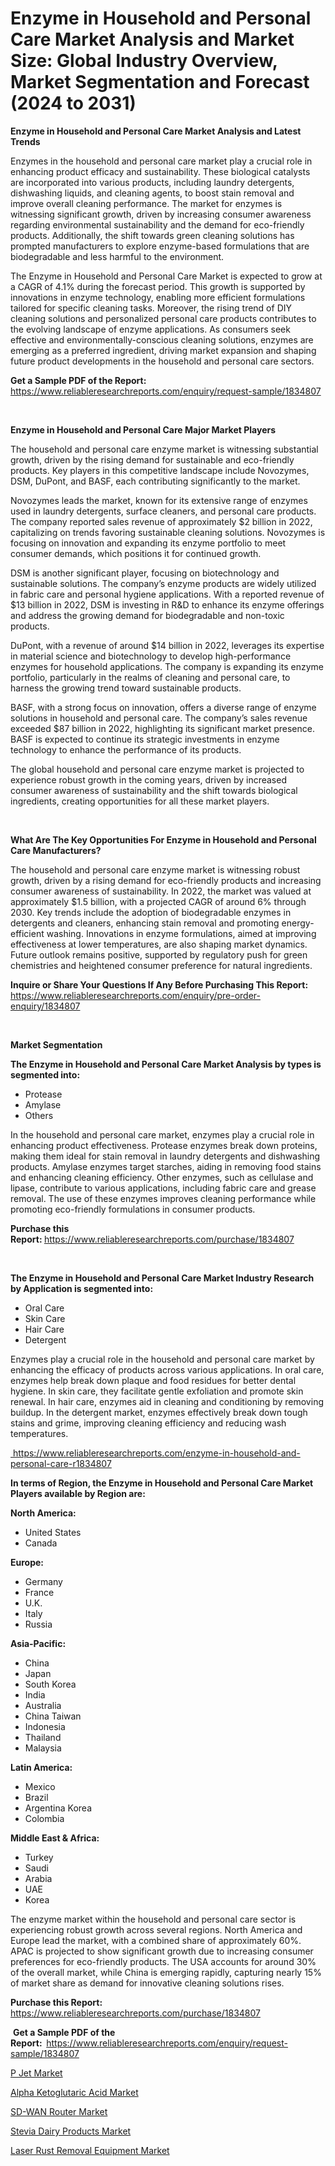<p><h1>Enzyme in Household and Personal Care Market Analysis and Market Size: Global Industry Overview, Market Segmentation and Forecast (2024 to 2031)</h1></p><p><strong>Enzyme in Household and Personal Care Market Analysis and Latest Trends</strong></p>
<p><p>Enzymes in the household and personal care market play a crucial role in enhancing product efficacy and sustainability. These biological catalysts are incorporated into various products, including laundry detergents, dishwashing liquids, and cleaning agents, to boost stain removal and improve overall cleaning performance. The market for enzymes is witnessing significant growth, driven by increasing consumer awareness regarding environmental sustainability and the demand for eco-friendly products. Additionally, the shift towards green cleaning solutions has prompted manufacturers to explore enzyme-based formulations that are biodegradable and less harmful to the environment.</p><p>The Enzyme in Household and Personal Care Market is expected to grow at a CAGR of 4.1% during the forecast period. This growth is supported by innovations in enzyme technology, enabling more efficient formulations tailored for specific cleaning tasks. Moreover, the rising trend of DIY cleaning solutions and personalized personal care products contributes to the evolving landscape of enzyme applications. As consumers seek effective and environmentally-conscious cleaning solutions, enzymes are emerging as a preferred ingredient, driving market expansion and shaping future product developments in the household and personal care sectors.</p></p>
<p><strong>Get a Sample PDF of the Report:&nbsp;</strong> <a href="https://www.reliableresearchreports.com/enquiry/request-sample/1834807?utm_campaign=10&utm_medium=2&utm_source=Github&utm_content=ia&utm_term=16102024&utm_id=enzyme-in-household-and-personal-care">https://www.reliableresearchreports.com/enquiry/request-sample/1834807</a></p>
<p>&nbsp;</p>
<p><strong>Enzyme in Household and Personal Care Major Market Players</strong></p>
<p><p>The household and personal care enzyme market is witnessing substantial growth, driven by the rising demand for sustainable and eco-friendly products. Key players in this competitive landscape include Novozymes, DSM, DuPont, and BASF, each contributing significantly to the market.</p><p>Novozymes leads the market, known for its extensive range of enzymes used in laundry detergents, surface cleaners, and personal care products. The company reported sales revenue of approximately $2 billion in 2022, capitalizing on trends favoring sustainable cleaning solutions. Novozymes is focusing on innovation and expanding its enzyme portfolio to meet consumer demands, which positions it for continued growth.</p><p>DSM is another significant player, focusing on biotechnology and sustainable solutions. The company’s enzyme products are widely utilized in fabric care and personal hygiene applications. With a reported revenue of $13 billion in 2022, DSM is investing in R&D to enhance its enzyme offerings and address the growing demand for biodegradable and non-toxic products.</p><p>DuPont, with a revenue of around $14 billion in 2022, leverages its expertise in material science and biotechnology to develop high-performance enzymes for household applications. The company is expanding its enzyme portfolio, particularly in the realms of cleaning and personal care, to harness the growing trend toward sustainable products.</p><p>BASF, with a strong focus on innovation, offers a diverse range of enzyme solutions in household and personal care. The company’s sales revenue exceeded $87 billion in 2022, highlighting its significant market presence. BASF is expected to continue its strategic investments in enzyme technology to enhance the performance of its products.</p><p>The global household and personal care enzyme market is projected to experience robust growth in the coming years, driven by increased consumer awareness of sustainability and the shift towards biological ingredients, creating opportunities for all these market players.</p></p>
<p>&nbsp;</p>
<p><strong>What Are The Key Opportunities For Enzyme in Household and Personal Care Manufacturers?</strong></p>
<p><p>The household and personal care enzyme market is witnessing robust growth, driven by a rising demand for eco-friendly products and increasing consumer awareness of sustainability. In 2022, the market was valued at approximately $1.5 billion, with a projected CAGR of around 6% through 2030. Key trends include the adoption of biodegradable enzymes in detergents and cleaners, enhancing stain removal and promoting energy-efficient washing. Innovations in enzyme formulations, aimed at improving effectiveness at lower temperatures, are also shaping market dynamics. Future outlook remains positive, supported by regulatory push for green chemistries and heightened consumer preference for natural ingredients.</p></p>
<p><strong>Inquire or Share Your Questions If Any Before Purchasing This Report:</strong> <a href="https://www.reliableresearchreports.com/enquiry/pre-order-enquiry/1834807?utm_campaign=10&utm_medium=2&utm_source=Github&utm_content=ia&utm_term=16102024&utm_id=enzyme-in-household-and-personal-care">https://www.reliableresearchreports.com/enquiry/pre-order-enquiry/1834807</a></p>
<p>&nbsp;</p>
<p><strong>Market Segmentation</strong></p>
<p><strong>The Enzyme in Household and Personal Care Market Analysis by types is segmented into:</strong></p>
<p><ul><li>Protease</li><li>Amylase</li><li>Others</li></ul></p>
<p><p>In the household and personal care market, enzymes play a crucial role in enhancing product effectiveness. Protease enzymes break down proteins, making them ideal for stain removal in laundry detergents and dishwashing products. Amylase enzymes target starches, aiding in removing food stains and enhancing cleaning efficiency. Other enzymes, such as cellulase and lipase, contribute to various applications, including fabric care and grease removal. The use of these enzymes improves cleaning performance while promoting eco-friendly formulations in consumer products.</p></p>
<p><strong>Purchase this Report:&nbsp;</strong><a href="https://www.reliableresearchreports.com/purchase/1834807?utm_campaign=10&utm_medium=2&utm_source=Github&utm_content=ia&utm_term=16102024&utm_id=enzyme-in-household-and-personal-care">https://www.reliableresearchreports.com/purchase/1834807</a></p>
<p>&nbsp;</p>
<p><strong>The Enzyme in Household and Personal Care Market Industry Research by Application is segmented into:</strong></p>
<p><ul><li>Oral Care</li><li>Skin Care</li><li>Hair Care</li><li>Detergent</li></ul></p>
<p><p>Enzymes play a crucial role in the household and personal care market by enhancing the efficacy of products across various applications. In oral care, enzymes help break down plaque and food residues for better dental hygiene. In skin care, they facilitate gentle exfoliation and promote skin renewal. In hair care, enzymes aid in cleaning and conditioning by removing buildup. In the detergent market, enzymes effectively break down tough stains and grime, improving cleaning efficiency and reducing wash temperatures.</p></p>
<p><a href="https://www.reliableresearchreports.com/enzyme-in-household-and-personal-care-r1834807?utm_campaign=10&utm_medium=2&utm_source=Github&utm_content=ia&utm_term=16102024&utm_id=enzyme-in-household-and-personal-care">&nbsp;https://www.reliableresearchreports.com/enzyme-in-household-and-personal-care-r1834807</a></p>
<p><strong>In terms of Region, the Enzyme in Household and Personal Care Market Players available by Region are:</strong></p>
<p>
    <p> <strong> North America: </strong>
        <ul>
            <li>United States</li>
            <li>Canada</li>
        </ul>
        </p> 
    <p> <strong> Europe: </strong>
        <ul>
            <li>Germany</li>
            <li>France</li>
            <li>U.K.</li>
            <li>Italy</li>
            <li>Russia</li>
        </ul>
        </p> 
    <p> <strong> Asia-Pacific: </strong>
        <ul>
            <li>China</li>
            <li>Japan</li>
            <li>South Korea</li>
            <li>India</li>
            <li>Australia</li>
            <li>China Taiwan</li>
            <li>Indonesia</li>
            <li>Thailand</li>
            <li>Malaysia</li>
        </ul>
        </p> 
    <p> <strong> Latin America: </strong>
        <ul>
            <li>Mexico</li>
            <li>Brazil</li>
            <li>Argentina Korea</li>
            <li>Colombia</li>
        </ul>
        </p> 
    <p> <strong> Middle East & Africa: </strong>
        <ul>
            <li>Turkey</li>
            <li>Saudi</li>
            <li>Arabia</li>
            <li>UAE</li>
            <li>Korea</li>
        </ul>
    </p>
    </p>
<p><p>The enzyme market within the household and personal care sector is experiencing robust growth across several regions. North America and Europe lead the market, with a combined share of approximately 60%. APAC is projected to show significant growth due to increasing consumer preferences for eco-friendly products. The USA accounts for around 30% of the overall market, while China is emerging rapidly, capturing nearly 15% of market share as demand for innovative cleaning solutions rises.</p></p>
<p><strong>Purchase this Report: </strong><a href="https://www.reliableresearchreports.com/purchase/1834807?utm_campaign=10&utm_medium=2&utm_source=Github&utm_content=ia&utm_term=16102024&utm_id=enzyme-in-household-and-personal-care">https://www.reliableresearchreports.com/purchase/1834807</a></p>
<p>&nbsp;<strong>Get a Sample PDF of the Report:&nbsp;&nbsp;</strong><a href="https://www.reliableresearchreports.com/enquiry/request-sample/1834807?utm_campaign=10&utm_medium=2&utm_source=Github&utm_content=ia&utm_term=16102024&utm_id=enzyme-in-household-and-personal-care">https://www.reliableresearchreports.com/enquiry/request-sample/1834807</a></p>
<p><strong></strong></p>
<p><p><a href="https://issuu.com/reportprime-2/docs/p-jet-market-size-2030.pptx_ec9e92cd3ae4c9?utm_campaign=10&utm_medium=2&utm_source=Github&utm_content=ia&utm_term=16102024&utm_id=enzyme-in-household-and-personal-care">P Jet Market</a></p><p><a href="https://www.linkedin.com/pulse/in-depth-alpha-ketoglutaric-acid-market-review-size-share-117cagr-jhhpe?trk=public_post_embed_feed-article-content&utm_campaign=10&utm_medium=2&utm_source=Github&utm_content=ia&utm_term=16102024&utm_id=enzyme-in-household-and-personal-care">Alpha Ketoglutaric Acid Market</a></p><p><a href="https://github.com/ygfu6u/Market-Research-Report-List-1/blob/main/sd-wan-router-market.md?utm_campaign=10&utm_medium=2&utm_source=Github&utm_content=ia&utm_term=16102024&utm_id=enzyme-in-household-and-personal-care">SD-WAN Router Market</a></p><p><a href="https://github.com/JubayerMia832/Market-Research-Report-List-1/blob/main/stevia-dairy-products-market.md?utm_campaign=10&utm_medium=2&utm_source=Github&utm_content=ia&utm_term=16102024&utm_id=enzyme-in-household-and-personal-care">Stevia Dairy Products Market</a></p><p><a href="https://issuu.com/reportprime-2/docs/laser-rust-removal-equipment-market_e975a91535f126?utm_campaign=10&utm_medium=2&utm_source=Github&utm_content=ia&utm_term=16102024&utm_id=enzyme-in-household-and-personal-care">Laser Rust Removal Equipment Market</a></p></p>